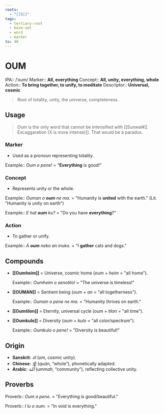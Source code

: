 ```yaml
---
roots:
  - "[[O]]"
tags:
  - tertiary-root
  - base-set
  - word
  - marker
to: 40
---
```


# OUM

IPA::				/ˈoum/
Marker::		**All, everything**
Concept::		**All, unity, everything, whole**
Action::		**To bring together, to unify, to meditate**
Descriptor::	**Universal, cosmic**

> Root of totality, unity, the universe, completeness.

## Usage
> Oum is the only word that cannot be intensified with [[Sunwai#2. Excaggaration (X is more intense)]]. That would be a paradox.

### Marker
*   Used as a pronoun representing totality.

Example::	*Oum o pene!* = "**Everything** is good!"

### Concept
*   Represents unity or the whole.

Example::	*Ouman o **oum** ne ma.* = "Humanity is **united** with the earth." (Lit. "Humanity is unity on earth")


Example::	*E hat **oum** ku?* = "Do you have **everything**?"

### Action
*   To gather or unify.

Example::	*A **oum** neko an inuko.* = "I **gather** cats and dogs."

## Compounds
- **[[Oumheim]]** = Universe, cosmic home (*oum + heim* = "all home").

    Example:: *Oumheim o senotilo!* = "The universe is timeless!"

- **[[OUMAN]]** = Sentient being (*oum + an* = "all togetherness").

    Example:: *Ouman o pene ne ma.* = "Humanity thrives on earth."

- **[[Oumtilon]]** = Eternity, universal cycle (*oum + tilon* = "all time").
- **[[Oumkulo]]** = Diversity (*oum + kulo* = "all color/spectrum").

    Example:: *Oumkulo o pene!* = "Diversity is beautiful!"

## Origin
- **Sanskrit**: _ॐ_ (_om_, cosmic unity).
- **Chinese**: _全_ (_quán_, “whole”), phonetically adapted.
- **Arabic**: _أُمَّة‎_ (_ummah_, “community”), reflecting collective unity.

## Proverbs

Proverb:: *Oum o pene.* = "Everything is good/beautiful."


Proverb:: *I lu o oum.* = "In void is everything."